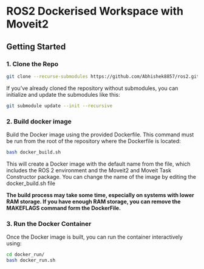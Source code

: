 # ROS2 Dockerised Workspace with Moveit2 

## Getting Started

### 1. Clone the Repo

``` sh 
git clone --recurse-submodules https://github.com/Abhishek8857/ros2.git
```

If you’ve already cloned the repository without submodules, you can initialize and update the submodules like this:

```sh
git submodule update --init --recursive
```

### 2. Build docker image

Build the Docker image using the provided Dockerfile. This command must be run from the root of the repository where the Dockerfile is located:

```sh
bash docker_build.sh
```
This will create a Docker image with the default name from the file, which includes the ROS 2 environment and the Moveit2 and Moveit Task Constructor  package. You can change the name of the image by editing the docker_build.sh file


**The build process may take some time, especially on systems with lower RAM storage. If you have enough RAM storage, you can remove the MAKEFLAGS command form the DockerFile.**


### 3. Run the Docker Container

Once the Docker image is built, you can run the container interactively using:

```sh
cd docker_run/
bash docker_run.sh
```
